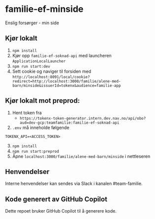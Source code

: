 # familie-ef-minside
Enslig forsørger - min side

## Kjør lokalt
1. `npm install`
2. Kjør opp `familie-ef-soknad-api` med launcheren `ApplicationLocalLauncher`
3. `npm run start:dev`
4. Sett cookie og naviger til forsiden med `http://localhost:8091/local/cookie?redirect=http://localhost:3000/familie/alene-med-barn/minside&issuerId=tokenx&audience=familie-app`

## Kjør lokalt mot preprod:
1. Hent token fra
    - `https://tokenx-token-generator.intern.dev.nav.no/api/obo?aud=dev-gcp:teamfamilie:familie-ef-soknad-api`
2. `.env` må inneholde følgende
 ``` 
TOKENX_API=<ACCESS_TOKEN>
```
3. `npm install`
4. `npm run start:preprod`
5. Åpne `localhost:3000/familie/alene-med-barn/minside` i nettleseren

## Henvendelser
Interne henvendelser kan sendes via Slack i kanalen #team-familie.

## Kode generert av GitHub Copilot
Dette repoet bruker GitHub Copilot til å generere kode.
